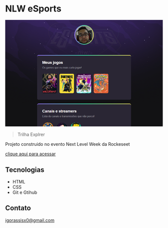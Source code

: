 # NLW eSports 

![preview](./.github/preview.png)

>Trilha Explrer
 
 Projeto construido no evento Next Level Week da Rockeseet

 [clique aqui para acessar](https://igorassisx.github.io/nlw-esports-explorer/)

## Tecnologias

- HTML
- CSS
- Git e Gtihub

## Contato

igorassisx0@gmail.com